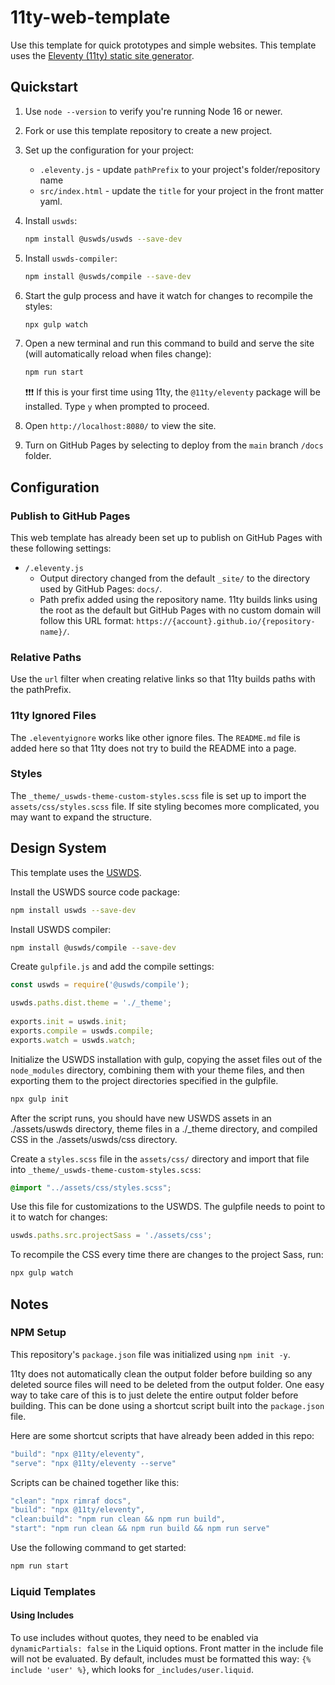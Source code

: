 # 11ty-web-template

Use this template for quick prototypes and simple websites.  This template uses the [Eleventy (11ty) static site generator](https://www.11ty.dev/).

## Quickstart

1. Use `node --version` to verify you're running Node 16 or newer.

2. Fork or use this template repository to create a new project.

3. Set up the configuration for your project:

    - `.eleventy.js` - update `pathPrefix` to your project's folder/repository name
    - `src/index.html` - update the `title` for your project in the front matter yaml.

4. Install `uswds`:

    ``` bash
    npm install @uswds/uswds --save-dev
    ```

5. Install `uswds-compiler`:

    ``` bash
    npm install @uswds/compile --save-dev
    ```

6. Start the gulp process and have it watch for changes to recompile the styles:

    ``` bash
    npx gulp watch
    ```

7. Open a new terminal and run this command to build and serve the site (will automatically reload when files change):

    ``` bash
    npm run start
    ```

    ❗❗❗ If this is your first time using 11ty, the `@11ty/eleventy` package will be installed. Type `y` when prompted to proceed.

8. Open `http://localhost:8080/` to view the site.

9. Turn on GitHub Pages by selecting to deploy from the `main` branch `/docs` folder.

## Configuration

### Publish to GitHub Pages

This web template has already been set up to publish on GitHub Pages with these following settings:

- `/.eleventy.js`
  - Output directory changed from the default `_site/` to the directory used by GitHub Pages: `docs/`.
  - Path prefix added using the repository name.  11ty builds links using the root as the default but GitHub Pages with no custom domain will follow this URL format: `https://{account}.github.io/{repository-name}/`.

### Relative Paths

Use the `url` filter when creating relative links so that 11ty builds paths with the pathPrefix.

### 11ty Ignored Files

The `.eleventyignore` works like other ignore files.  The `README.md` file is added here so that 11ty does not try to build the README into a page.

### Styles

The `_theme/_uswds-theme-custom-styles.scss` file is set up to import the `assets/css/styles.scss` file. If site styling becomes more complicated, you may want to expand the structure.

## Design System

This template uses the [USWDS](https://designsystem.digital.gov/).

Install the USWDS source code package:

``` bash
npm install uswds --save-dev
```

Install USWDS compiler:

``` bash
npm install @uswds/compile --save-dev
```

Create `gulpfile.js` and add the compile settings:

``` js
const uswds = require('@uswds/compile');

uswds.paths.dist.theme = './_theme';
  
exports.init = uswds.init;
exports.compile = uswds.compile;
exports.watch = uswds.watch;
```

Initialize the USWDS installation with gulp, copying the asset files out of the `node_modules` directory, combining them with your theme files, and then exporting them to the project directories specified in the gulpfile.

``` bash
npx gulp init
```

After the script runs, you should have new USWDS assets in an ./assets/uswds directory, theme files in a ./_theme directory, and compiled CSS in the ./assets/uswds/css directory.

Create a `styles.scss` file in the `assets/css/` directory and import that file into `_theme/_uswds-theme-custom-styles.scss`:

``` scss
@import "../assets/css/styles.scss";
```

Use this file for customizations to the USWDS.  The gulpfile needs to point to it to watch for changes:

``` js
uswds.paths.src.projectSass = './assets/css';
```

To recompile the CSS every time there are changes to the project Sass, run:

``` bash
npx gulp watch
```

## Notes

### NPM Setup

This repository's `package.json` file was initialized using `npm init -y`.

11ty does not automatically clean the output folder before building so any deleted source files will need to be deleted from the output folder.  One easy way to take care of this is to just delete the entire output folder before building. This can be done using a shortcut script built into the `package.json` file.

Here are some shortcut scripts that have already been added in this repo:

``` js
"build": "npx @11ty/eleventy",
"serve": "npx @11ty/eleventy --serve"
```

Scripts can be chained together like this:

``` js
"clean": "npx rimraf docs",
"build": "npx @11ty/eleventy",
"clean:build": "npm run clean && npm run build",
"start": "npm run clean && npm run build && npm run serve"
```

Use the following command to get started:

``` bash
npm run start
```

### Liquid Templates

#### Using Includes

To use includes without quotes, they need to be enabled via `dynamicPartials: false` in the Liquid options. Front matter in the include file will not be evaluated. By default, includes must be formatted this way: `{% include 'user' %}`, which looks for `_includes/user.liquid`.
